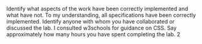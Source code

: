 Identify what aspects of the work have been correctly implemented and what have not.
      To my understanding, all specifications have been correctly implemented.
Identify anyone with whom you have collaborated or discussed the lab.
      I consulted w3schools for guidance on CSS.
Say approximately how many hours you have spent completing the lab.
      2
